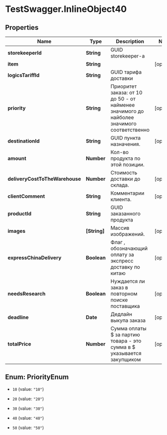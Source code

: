 # TestSwagger.InlineObject40

## Properties

Name | Type | Description | Notes
------------ | ------------- | ------------- | -------------
**storekeeperId** | **String** | GUID storekeeper-a | 
**item** | **String** |  | [optional] 
**logicsTariffId** | **String** | GUID тарифа доставки | 
**priority** | **String** | Приоритет заказа: от 10 до 50 - от найменее значимого до найболее значимого соответственно | [optional] 
**destinationId** | **String** | GUID пункта назначения. | [optional] 
**amount** | **Number** | Кол-во продукта по этой позиции. | 
**deliveryCostToTheWarehouse** | **Number** | Стоимость доставки до склада. | [optional] 
**clientComment** | **String** | Комментарии клиента. | [optional] 
**productId** | **String** | GUID заказанного продукта | 
**images** | **[String]** | Массив изображений. | [optional] 
**expressChinaDelivery** | **Boolean** | Флаг , обозначающий оплату за экспресс доставку по китаю | [optional] 
**needsResearch** | **Boolean** | Нуждается ли заказ в повторном поиске поставщика | [optional] 
**deadline** | **Date** | Дедлайн выкупа заказа | [optional] 
**totalPrice** | **Number** | Сумма оплаты $ за партию товара - это сумма в $ указывается закупщиком | [optional] 



## Enum: PriorityEnum


* `10` (value: `"10"`)

* `20` (value: `"20"`)

* `30` (value: `"30"`)

* `40` (value: `"40"`)

* `50` (value: `"50"`)




